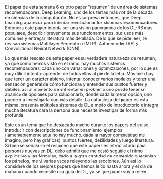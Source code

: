 El paper de esta semana 6 es otro paper "resumen" de un área de sistemas recomendadores, Deep Learning, uno de los temas más _hot_ de la década en ciencias de la computación. No es sorpresa entonces, que Deep Learning aparezca para intentar revolucionar los sistemas recomendadores. Entonces este paper intenta ser una visión panorámica de los DL-RS más populares, describir brevemente sus funcionamientos, sus usos más comunes y entregar literatura más detallada. De lo que se pide leer, se revisan sistemas Multilayer Perceptron (MLP), Autoencoder (AE) y Convolutional Neural Network (CNN).

Lo que más rescato de este paper es su verdadera naturaleza de resumen, ya que como hemos visto en el ramo, hay muchos sistemas recomendadores, cada uno con variaciones y optimizaciones, por lo que es muy difícil intentar aprender de todos ellos al pie de la letra. Más bien hay que tener un carácter abierto, intentar conocer varios modelos y tener una sensación general de cómo funcionan y entender sus puntos fuertes y débiles, así al momento de enfrentar un problema uno puede tener un abanico de opciones para solucionarlo, donde dada la mejor opción, uno puede ir a investigarla con más detalle. La naturaleza del paper es esta misma, presenta múltiples sistemas de DL a modo de introductorio e integra mucha literatura para la persona que necesite investigar de forma más profunda.

Este es un tema que he destacado mucho durante los papers del curso, introducir con descripciones de funcionamiento, ejemplos (lamentablemente aquí no hay mucho, dada la mayor complejidad me imagino, pero hay gráficas), puntos fuertes, debilidades y luego literatura. Si bien se señala en el resumen que este papers es introductorio para personas nuevas en DL, debo admitir que me costó seguirle el ritmo explicativo y las fórmulas, dado a la gran cantidad de contenido que tenían los párrafos, me vi varías veces releyendo las secciones. Aún así lo consideré de los mejores papers que hemos leído hasta ahora y el día de mañana cuando necesite una guía de DL, ya sé que paper voy a releer.
